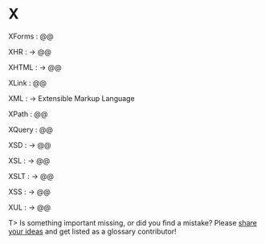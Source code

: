 # X

XForms
: @@

XHR
: → @@

XHTML
: → @@

XLink
: @@

XML
: → Extensible Markup Language

XPath
: @@

XQuery
: @@

XSD
: → @@

XSL
: → @@

XSLT
: → @@

XSS
: → @@

XUL
: → @@

T> Is something important missing, or did you find a mistake? Please [share your ideas](https://github.com/j9t/web-development-glossary/blob/master/manuscript/x.md) and get listed as a glossary contributor!